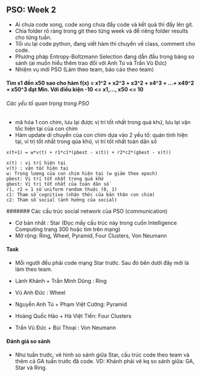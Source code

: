 
## PSO: Week 2
- Ai chưa code xong, code xong chưa đẩy code và kết quả thì đẩy lên git.
- Chia folder rõ ràng trong git theo từng week và để riêng folder results cho từng tuần.
- Tối ưu lại code python, đang viết hàm thì chuyển về class, comment cho code.
- Phương pháp Entropy-Boltzmann Selection đang dẫn đầu trong bảng so sánh (ai muốn hiểu thêm trao đổi với Anh Tú và Trần Vũ Đức)
- Nhiệm vụ mới PSO (Làm theo team, báo cáo theo team)

#### Tìm x1 đến x50 sao cho hàm f(x) = x1^2 + x2^3 + x3^2 + x4^3 + ...+ x49^2 + x50^3 đạt Min. Với điều kiện -10 <= x1,..., x50 <= 10
###### Các yếu tố quan trọng trong PSO 
- mã hóa 1 con chim, lưu lại được vị trí tốt nhất trong quá khứ, lưu lại vận tốc hiện tại của con chim
- Hàm update di chuyển của con chim dựa vào 2 yếu tố: quán tính hiện tại, ví trị tốt nhất trong qúa khứ, vị trí tốt nhất toàn dân số 
```
x(t+1) = w*v(t) + r1*c1*(pbest - x(t)) + r2*c2*(gbest - x(t))

x(t) : vị trí hiện tại 
v(t) : vận tốc hiện tại 
w: Trọng lượng của con chim hiện tại (w giảm theo epoch)
pbest: Vị trí tốt nhất trong quá khứ 
gbest: Vị trí tốt nhất của toàn dân số 
r1, r2 = 1 số uniform random thuộc (0, 1) 
c1: Tham số cognitive (nhận thức của bản thân con chim)
c2: Tham số social (ảnh hưởng của social)
```

####### Các cấu trúc social network của PSO (communication)
- Cơ bản nhất : Star  (Đọc mấy cấu trúc này trong cuốn Intelligence Computing trang 300 hoặc tìm trên mạng)
- Mở rộng: Ring, Wheel, Pyramid, Four Clusters, Von Neumann 

#### Task
- Mỗi người đều phải code mạng Star trước. Sau đó bên dưới đây mới là làm theo team.

- Lành Khánh + Trần Minh Dũng : Ring
- Vũ Anh Đức : Wheel 
- Nguyễn Anh Tú + Phạm Việt Cường: Pyramid 
- Hoàng Quốc Hảo + Hà Việt Tiến: Four Clusters 
- Trần Vũ Đức + Bùi Thoại : Von Neumann

#### Đánh giá so sánh 
- Như tuần trước, vẽ hình so sánh giữa Star, cấu trúc code theo team và thêm cả GA tuần trước đã code.
VD: Khánh phải vẽ kq so sánh giữa: GA, Star và Ring. 






































